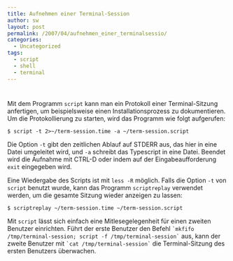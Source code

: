 ```yaml
---
title: Aufnehmen einer Terminal-Session
author: sw
layout: post
permalink: /2007/04/aufnehmen_einer_terminalsessio/
categories:
  - Uncategorized
tags:
  - script
  - shell
  - terminal
---
```

# 

Mit dem Programm `script` kann man ein Protokoll einer Terminal-Sitzung anfertigen, um beispielsweise einen Installationsprozess zu dokumentieren. Um die Protokollierung zu starten, wird das Programm wie folgt aufgerufen:

    $ script -t 2>~/term-session.time -a ~/term-session.script 

Die Option `-t` gibt den zeitlichen Ablauf auf STDERR aus, das hier in eine Datei umgeleitet wird, und `-a` schreibt das Typescript in eine Datei. Beendet wird die Aufnahme mit CTRL-D oder indem auf der Eingabeaufforderung `exit` eingegeben wird.

Eine Wiedergabe des Scripts ist mit `less -R` möglich. Falls die Option `-t` von `script` benutzt wurde, kann das Programm `scriptreplay` verwendet werden, um die gesamte Sitzung wieder anzeigen zu lassen:

    $ scriptreplay ~/term-session.time ~/term-session.script 

Mit `script` lässt sich einfach eine Mitlesegelegenheit für einen zweiten Benutzer einrichten. Führt der erste Benutzer den Befehl `` `mkfifo /tmp/terminal-session; script -f /tmp/terminal-session` `` aus, kann der zweite Benutzer mit `` `cat /tmp/terminal-session` `` die Terminal-Sitzung des ersten Benutzers überwachen.
